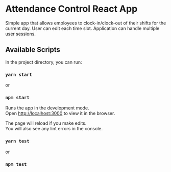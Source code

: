 # Attendance Control React App

Simple app that allows employees to clock-in/clock-out of their shifts for the current day. 
User can edit each time slot. 
Application can handle multiple user sessions.

## Available Scripts

In the project directory, you can run:

### `yarn start` 
or
### `npm start` 

Runs the app in the development mode.\
Open [http://localhost:3000](http://localhost:3000) to view it in the browser.

The page will reload if you make edits.\
You will also see any lint errors in the console.

### `yarn test`
or
### `npm test`

